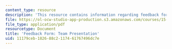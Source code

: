 ```yaml
---
content_type: resource
description: 'This resource contains information regarding feedback form: team presentation.'
file: https://ol-ocw-studio-app-production.s3.amazonaws.com/courses/15-279-management-communication-for-undergraduates-fall-2012/11179ceb182688c2117461767496dc7e_MIT15_279F12_presGroupFdbk.pdf
file_type: application/pdf
resourcetype: Document
title: 'Feedback Form: Team Presentation'
uid: 11179ceb-1826-88c2-1174-61767496dc7e
---
```

